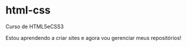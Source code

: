 # html-css
 Curso de HTML5eCSS3

 Estou aprendendo a criar sites e agora vou gerenciar meus repositórios!

